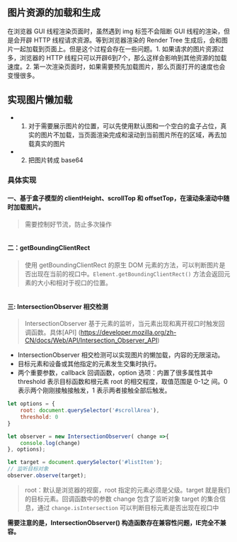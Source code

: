 ## 图片资源的加载和生成
在浏览器 GUI 线程渲染页面时，虽然遇到 img 标签不会阻断 GUI 线程的渲染，但是会开辟 HTTP 线程请求资源。等到浏览器渲染的 Render Tree 生成后，会和图片一起加载到页面上。但是这个过程会存在一些问题。1. 如果请求的图片资源过多，浏览器的 HTTP 线程只可以开辟6到7个，那么这样会影响到其他资源的加载速度。2. 第一次渲染页面时，如果需要预先加载图片，那么页面打开的速度也会变慢很多。  


## 实现图片懒加载
* 1. 对于需要展示图片的位置，可以先使用默认图和一个空白的盒子占位，真实的图片不加载，当页面渲染完成和滚动到当前图片所在的区域，再去加载真实的图片
* 2. 把图片转成 base64 


### 具体实现
#### 一、基于盒子模型的 clientHeight、scrollTop 和 offsetTop，在滚动条滚动中随时加载图片。
> 需要控制好节流，防止多次操作
``` js

```

#### 二：getBoundingClientRect
> 使用 getBoundingClientRect 的原生 DOM 元素的方法，可以判断图片是否出现在当前的视口中。`Element.getBoundingClientRect()` 方法会返回元素的大小和相对于视口的位置。
``` js

```
 
#### 三: IntersectionObserver 相交检测
> IntersectionObserver 基于元素的监听，当元素出现和离开视口时触发回调函数。具体[API]
(https://developer.mozilla.org/zh-CN/docs/Web/API/Intersection_Observer_API)
* IntersectionObserver 相交检测可以实现图片的懒加载，内容的无限滚动。
* 目标元素和设备或其他指定的元素发生交集时执行。
* 两个重要参数，callback 回调函数，option 选项：内置了很多属性其中 threshold 表示目标函数和根元素 root 的相交程度，取值范围是 0-1之 间。0 表示两个刚刚接触接触发，1 表示两者接触全部后触发。
``` js  
let options = {
    root: document.querySelector('#scrollArea'),
    threshold: 0
}

let observer = new IntersectionObserver( change =>{
    console.log(change)
}, options);

let target = document.querySelector('#listItem');
// 监听目标对象
observer.observe(target);
```
> root：默认是浏览器的视窗，root 指定的元素必须是父级。target 就是我们的目标元素。回调函数中的参数 change 包含了监听对象 target 的集合信息，通过 `change.isIntersection` 可以判断目标元素是否出现在视口中

**需要注意的是，IntersectionObserver() 构造函数存在兼容性问题，IE完全不兼容。**





